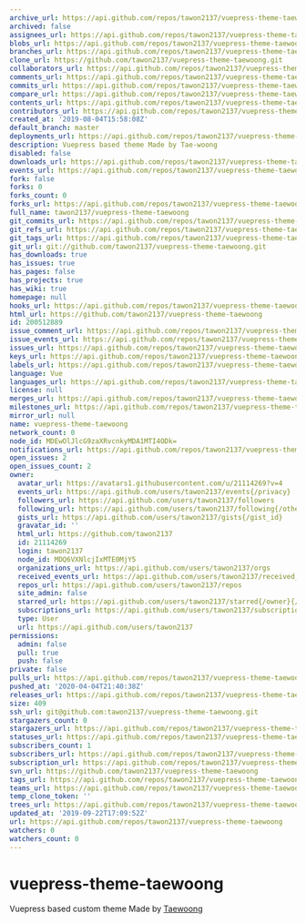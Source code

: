 ```yaml
---
archive_url: https://api.github.com/repos/tawon2137/vuepress-theme-taewoong/{archive_format}{/ref}
archived: false
assignees_url: https://api.github.com/repos/tawon2137/vuepress-theme-taewoong/assignees{/user}
blobs_url: https://api.github.com/repos/tawon2137/vuepress-theme-taewoong/git/blobs{/sha}
branches_url: https://api.github.com/repos/tawon2137/vuepress-theme-taewoong/branches{/branch}
clone_url: https://github.com/tawon2137/vuepress-theme-taewoong.git
collaborators_url: https://api.github.com/repos/tawon2137/vuepress-theme-taewoong/collaborators{/collaborator}
comments_url: https://api.github.com/repos/tawon2137/vuepress-theme-taewoong/comments{/number}
commits_url: https://api.github.com/repos/tawon2137/vuepress-theme-taewoong/commits{/sha}
compare_url: https://api.github.com/repos/tawon2137/vuepress-theme-taewoong/compare/{base}...{head}
contents_url: https://api.github.com/repos/tawon2137/vuepress-theme-taewoong/contents/{+path}
contributors_url: https://api.github.com/repos/tawon2137/vuepress-theme-taewoong/contributors
created_at: '2019-08-04T15:58:08Z'
default_branch: master
deployments_url: https://api.github.com/repos/tawon2137/vuepress-theme-taewoong/deployments
description: Vuepress based theme Made by Tae-woong
disabled: false
downloads_url: https://api.github.com/repos/tawon2137/vuepress-theme-taewoong/downloads
events_url: https://api.github.com/repos/tawon2137/vuepress-theme-taewoong/events
fork: false
forks: 0
forks_count: 0
forks_url: https://api.github.com/repos/tawon2137/vuepress-theme-taewoong/forks
full_name: tawon2137/vuepress-theme-taewoong
git_commits_url: https://api.github.com/repos/tawon2137/vuepress-theme-taewoong/git/commits{/sha}
git_refs_url: https://api.github.com/repos/tawon2137/vuepress-theme-taewoong/git/refs{/sha}
git_tags_url: https://api.github.com/repos/tawon2137/vuepress-theme-taewoong/git/tags{/sha}
git_url: git://github.com/tawon2137/vuepress-theme-taewoong.git
has_downloads: true
has_issues: true
has_pages: false
has_projects: true
has_wiki: true
homepage: null
hooks_url: https://api.github.com/repos/tawon2137/vuepress-theme-taewoong/hooks
html_url: https://github.com/tawon2137/vuepress-theme-taewoong
id: 200512889
issue_comment_url: https://api.github.com/repos/tawon2137/vuepress-theme-taewoong/issues/comments{/number}
issue_events_url: https://api.github.com/repos/tawon2137/vuepress-theme-taewoong/issues/events{/number}
issues_url: https://api.github.com/repos/tawon2137/vuepress-theme-taewoong/issues{/number}
keys_url: https://api.github.com/repos/tawon2137/vuepress-theme-taewoong/keys{/key_id}
labels_url: https://api.github.com/repos/tawon2137/vuepress-theme-taewoong/labels{/name}
language: Vue
languages_url: https://api.github.com/repos/tawon2137/vuepress-theme-taewoong/languages
license: null
merges_url: https://api.github.com/repos/tawon2137/vuepress-theme-taewoong/merges
milestones_url: https://api.github.com/repos/tawon2137/vuepress-theme-taewoong/milestones{/number}
mirror_url: null
name: vuepress-theme-taewoong
network_count: 0
node_id: MDEwOlJlcG9zaXRvcnkyMDA1MTI4ODk=
notifications_url: https://api.github.com/repos/tawon2137/vuepress-theme-taewoong/notifications{?since,all,participating}
open_issues: 2
open_issues_count: 2
owner:
  avatar_url: https://avatars1.githubusercontent.com/u/21114269?v=4
  events_url: https://api.github.com/users/tawon2137/events{/privacy}
  followers_url: https://api.github.com/users/tawon2137/followers
  following_url: https://api.github.com/users/tawon2137/following{/other_user}
  gists_url: https://api.github.com/users/tawon2137/gists{/gist_id}
  gravatar_id: ''
  html_url: https://github.com/tawon2137
  id: 21114269
  login: tawon2137
  node_id: MDQ6VXNlcjIxMTE0MjY5
  organizations_url: https://api.github.com/users/tawon2137/orgs
  received_events_url: https://api.github.com/users/tawon2137/received_events
  repos_url: https://api.github.com/users/tawon2137/repos
  site_admin: false
  starred_url: https://api.github.com/users/tawon2137/starred{/owner}{/repo}
  subscriptions_url: https://api.github.com/users/tawon2137/subscriptions
  type: User
  url: https://api.github.com/users/tawon2137
permissions:
  admin: false
  pull: true
  push: false
private: false
pulls_url: https://api.github.com/repos/tawon2137/vuepress-theme-taewoong/pulls{/number}
pushed_at: '2020-04-04T21:40:38Z'
releases_url: https://api.github.com/repos/tawon2137/vuepress-theme-taewoong/releases{/id}
size: 409
ssh_url: git@github.com:tawon2137/vuepress-theme-taewoong.git
stargazers_count: 0
stargazers_url: https://api.github.com/repos/tawon2137/vuepress-theme-taewoong/stargazers
statuses_url: https://api.github.com/repos/tawon2137/vuepress-theme-taewoong/statuses/{sha}
subscribers_count: 1
subscribers_url: https://api.github.com/repos/tawon2137/vuepress-theme-taewoong/subscribers
subscription_url: https://api.github.com/repos/tawon2137/vuepress-theme-taewoong/subscription
svn_url: https://github.com/tawon2137/vuepress-theme-taewoong
tags_url: https://api.github.com/repos/tawon2137/vuepress-theme-taewoong/tags
teams_url: https://api.github.com/repos/tawon2137/vuepress-theme-taewoong/teams
temp_clone_token: ''
trees_url: https://api.github.com/repos/tawon2137/vuepress-theme-taewoong/git/trees{/sha}
updated_at: '2019-09-22T17:09:52Z'
url: https://api.github.com/repos/tawon2137/vuepress-theme-taewoong
watchers: 0
watchers_count: 0
---
```


# vuepress-theme-taewoong
Vuepress based custom theme Made by [Taewoong](https://github.com/tawon2137)
